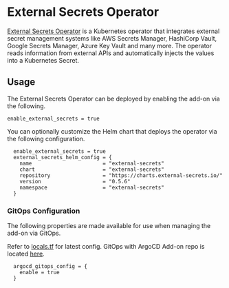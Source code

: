 
# External Secrets Operator

[External Secrets Operator](https://external-secrets.io/latest) is a Kubernetes operator that integrates external secret management systems like AWS Secrets Manager, HashiCorp Vault, Google Secrets Manager, Azure Key Vault and many more. The operator reads information from external APIs and automatically injects the values into a Kubernetes Secret.

## Usage

The External Secrets Operator can be deployed by enabling the add-on via the following.

```hcl
enable_external_secrets = true
```

You can optionally customize the Helm chart that deploys the operator via the following configuration.

```hcl
  enable_external_secrets = true
  external_secrets_helm_config = {
    name                       = "external-secrets"
    chart                      = "external-secrets"
    repository                 = "https://charts.external-secrets.io/"
    version                    = "0.5.6"
    namespace                  = "external-secrets"
  }
```

###  GitOps Configuration

The following properties are made available for use when managing the add-on via GitOps.

Refer to [locals.tf](modules/kubernetes-addons/external-secrets/locals.tf) for latest config. GitOps with ArgoCD Add-on repo is located [here](https://github.com/aws-samples/eks-blueprints-add-ons/blob/main/chart/values.yaml).

```hcl
  argocd_gitops_config = {
    enable = true
  }
```
